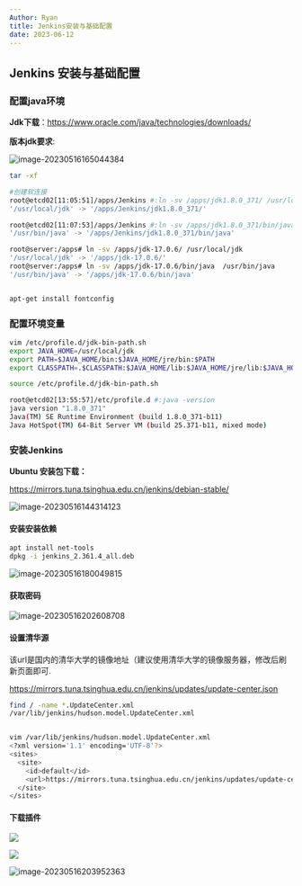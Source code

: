 ```yaml
---
Author: Ryan
title: Jenkins安装与基础配置
date: 2023-06-12
---
```




## Jenkins 安装与基础配置



###  配置java环境



**Jdk下载**：https://www.oracle.com/java/technologies/downloads/

**版本jdk要求**:

![image-20230516165044384](http://img.xinn.cc/image-20230516165044384.png)



```bash
tar -xf 

#创建软连接
root@etcd02[11:05:51]/apps/Jenkins #:ln -sv /apps/jdk1.8.0_371/ /usr/local/jdk
'/usr/local/jdk' -> '/apps/Jenkins/jdk1.8.0_371/'

root@etcd02[11:07:53]/apps/Jenkins #:ln -sv /apps/jdk1.8.0_371/bin/java /usr/bin/java
'/usr/bin/java' -> '/apps/Jenkins/jdk1.8.0_371/bin/java'
```

```bash
root@server:/apps# ln -sv /apps/jdk-17.0.6/ /usr/local/jdk
'/usr/local/jdk' -> '/apps/jdk-17.0.6/'  
root@server:/apps# ln -sv /apps/jdk-17.0.6/bin/java  /usr/bin/java
'/usr/bin/java' -> '/apps/jdk-17.0.6/bin/java'


apt-get install fontconfig
```





### **配置环境变量**

```bash
vim /etc/profile.d/jdk-bin-path.sh
export JAVA_HOME=/usr/local/jdk
export PATH=$JAVA_HOME/bin:$JAVA_HOME/jre/bin:$PATH
export CLASSPATH=.$CLASSPATH:$JAVA_HOME/lib:$JAVA_HOME/jre/lib:$JAVA_HOME/lib/tools.jar

source /etc/profile.d/jdk-bin-path.sh
```

```bash
root@etcd02[13:55:57]/etc/profile.d #:java -version
java version "1.8.0_371"
Java(TM) SE Runtime Environment (build 1.8.0_371-b11)
Java HotSpot(TM) 64-Bit Server VM (build 25.371-b11, mixed mode)
```





### 安装Jenkins

**Ubuntu 安装包下载：**

https://mirrors.tuna.tsinghua.edu.cn/jenkins/debian-stable/

![image-20230516144314123](http://img.xinn.cc/image-20230516144314123.png)

#### 安装安装依赖

```bash
apt install net-tools
dpkg -i jenkins_2.361.4_all.deb
```



![image-20230516180049815](http://img.xinn.cc/image-20230516180049815.png)



#### **获取密码**

![image-20230516202608708](http://img.xinn.cc/xxlog/image-20230516202608708.png)



#### **设置清华源**

该url是国内的清华大学的镜像地址（建议使用清华大学的镜像服务器，修改后刷新页面即可.

https://mirrors.tuna.tsinghua.edu.cn/jenkins/updates/update-center.json

```bash
find / -name *.UpdateCenter.xml
/var/lib/jenkins/hudson.model.UpdateCenter.xml


vim /var/lib/jenkins/hudson.model.UpdateCenter.xml
<?xml version='1.1' encoding='UTF-8'?>
<sites>
  <site>
    <id>default</id>
    <url>https://mirrors.tuna.tsinghua.edu.cn/jenkins/updates/update-center.json</url>
  </site>
</sites>
```



#### 下载插件

![](http://img.xinn.cc/xxlog/image-20230516202918543.png)

![](http://img.xinn.cc/xxlog/image-20230516203918051.png)

![image-20230516203952363](http://img.xinn.cc/xxlog/image-20230516203952363.png)





